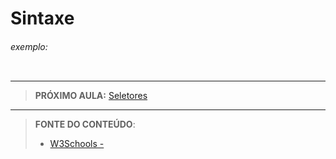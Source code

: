 # Sintaxe





###### exemplo:

``` css
```





***

> **PRÓXIMO AULA:** [Seletores](../1.4-seletores)

***


> **FONTE DO CONTEÚDO**:
>
> - [W3Schools - ]()
